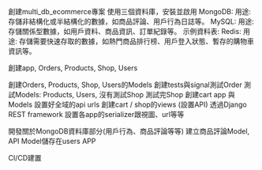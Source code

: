 創建multi_db_ecommerce專案
使用三個資料庫，安裝並啟用
MongoDB:
用途: 存儲非結構化或半結構化的數據，如商品評論、用戶行為日誌等。
MySQL:
用途: 存儲關係型數據，如用戶資料、商品資訊、訂單紀錄等。
示例資料表:
Redis:
用途: 存儲需要快速存取的數據，如熱門商品排行榜、用戶登入狀態、暫存的購物車資訊等。

創建app, Orders, Products, Shop, Users

創建Orders, Products, Shop, Users的Models
創建tests與signal測試Order
測試Models: Products, Users, 沒有測試Shop
測試完Shop
創建cart app 與 Models
設置好全域的api urls 
創建cart / shop的views (設置API)
透過Django REST framework 設置各app的serializer跟視圖、url等等

開發關於MongoDB資料庫部分(用戶行為、商品評論等等)
建立商品評論Model, API
Model儲存在users APP

CI/CD建置